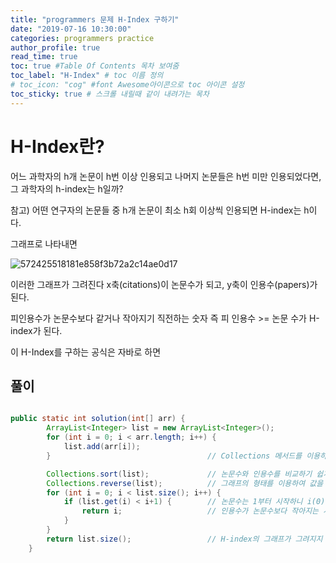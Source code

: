 ```yaml
---
title: "programmers 문제 H-Index 구하기"
date: "2019-07-16 10:30:00"
categories: programmers practice
author_profile: true
read_time: true
toc: true #Table Of Contents 목차 보여줌
toc_label: "H-Index" # toc 이름 정의
# toc_icon: "cog" #font Awesome아이콘으로 toc 아이콘 설정
toc_sticky: true # 스크롤 내릴때 같이 내려가는 목차
---
```


# H-Index란?

어느 과학자의 h개 논문이 h번 이상 인용되고 나머지 논문들은 h번 미만 인용되었다면, 그 과학자의 h-index는 h일까?

참고) 어떤 연구자의 논문들 중 h개 논문이 최소 h회 이상씩 인용되면 H-index는 h이다.

그래프로 나타내면

![572425518181e858f3b72a2c14ae0d17](https://user-images.githubusercontent.com/33077726/61262927-13d91a80-a7c2-11e9-8d23-2cc3747040d2.png)

이러한 그래프가 그려진다 x축(citations)이 논문수가 되고, y축이 인용수(papers)가 된다.

피인용수가 논문수보다 같거나 작아지기 직전하는 숫자 즉 피 인용수 >= 논문 수가 H-index가 된다.

이 H-Index를 구하는 공식은 자바로 하면

## 풀이

```java

public static int solution(int[] arr) {
		ArrayList<Integer> list = new ArrayList<Integer>();
		for (int i = 0; i < arr.length; i++) {
			list.add(arr[i]);
        }                                   // Collections 메서드를 이용하기 위해 ArrayList에 담는다.

		Collections.sort(list);             // 논문수와 인용수를 비교하기 쉽게 정렬한 다음
		Collections.reverse(list);          // 그래프의 형태를 이용하여 값을 구하기 위해 배열을 뒤집는다.
		for (int i = 0; i < list.size(); i++) {
			if (list.get(i) < i+1) {		// 논문수는 1부터 시작하니 i(0) + 1부터 비교한다.
				return i;                   // 인용수가 논문수보다 작아지는 시점에 논문의 인덱스 번호(H-Index)를 리턴함
			}
		}
		return list.size();                 // H-index의 그래프가 그려지지 않는 값은 논문수 = H-index 이다.
	}

```
